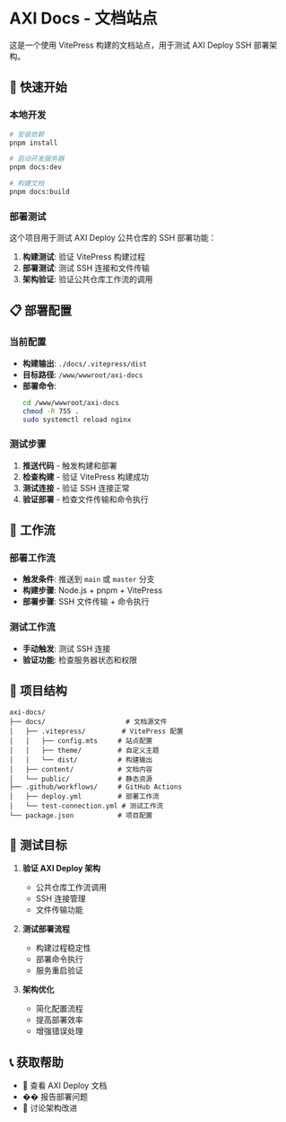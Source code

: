 # AXI Docs - 文档站点

这是一个使用 VitePress 构建的文档站点，用于测试 AXI Deploy SSH 部署架构。

## 🚀 快速开始

### 本地开发

```bash
# 安装依赖
pnpm install

# 启动开发服务器
pnpm docs:dev

# 构建文档
pnpm docs:build
```

### 部署测试

这个项目用于测试 AXI Deploy 公共仓库的 SSH 部署功能：

1. **构建测试**: 验证 VitePress 构建过程
2. **部署测试**: 测试 SSH 连接和文件传输
3. **架构验证**: 验证公共仓库工作流的调用

## 📋 部署配置

### 当前配置

- **构建输出**: `./docs/.vitepress/dist`
- **目标路径**: `/www/wwwroot/axi-docs`
- **部署命令**: 
  ```bash
  cd /www/wwwroot/axi-docs
  chmod -R 755 .
  sudo systemctl reload nginx
  ```

### 测试步骤

1. **推送代码** - 触发构建和部署
2. **检查构建** - 验证 VitePress 构建成功
3. **测试连接** - 验证 SSH 连接正常
4. **验证部署** - 检查文件传输和命令执行

## 🔧 工作流

### 部署工作流

- **触发条件**: 推送到 `main` 或 `master` 分支
- **构建步骤**: Node.js + pnpm + VitePress
- **部署步骤**: SSH 文件传输 + 命令执行

### 测试工作流

- **手动触发**: 测试 SSH 连接
- **验证功能**: 检查服务器状态和权限

## 📁 项目结构

```
axi-docs/
├── docs/                    # 文档源文件
│   ├── .vitepress/         # VitePress 配置
│   │   ├── config.mts     # 站点配置
│   │   ├── theme/         # 自定义主题
│   │   └── dist/          # 构建输出
│   ├── content/           # 文档内容
│   └── public/            # 静态资源
├── .github/workflows/     # GitHub Actions
│   ├── deploy.yml         # 部署工作流
│   └── test-connection.yml # 测试工作流
└── package.json           # 项目配置
```

## 🎯 测试目标

1. **验证 AXI Deploy 架构**
   - 公共仓库工作流调用
   - SSH 连接管理
   - 文件传输功能

2. **测试部署流程**
   - 构建过程稳定性
   - 部署命令执行
   - 服务重启验证

3. **架构优化**
   - 简化配置流程
   - 提高部署效率
   - 增强错误处理

## 📞 获取帮助

- 📖 查看 AXI Deploy 文档
- �� 报告部署问题
- 💬 讨论架构改进 